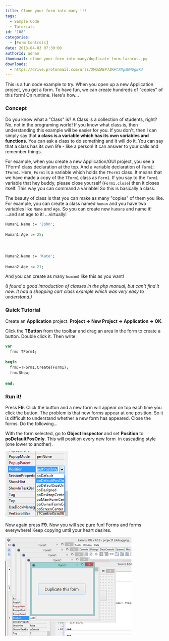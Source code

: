 ```yaml
---
title: Clone your form into many !!!
tags:
  - Sample Code
  - Tutorials
id: '108'
categories:
  - [Form Controls]
date: 2013-04-03 07:30:00
authorId: adnan
thumbnail: clone-your-form-into-many/duplicate-form-lazarus.jpg
downloads:
  - https://drive.protonmail.com/urls/XMQZABP7ZR#tXNg1WHUgEk3
---
```


This is a fun code example to try. When you open up a new Application project, you get a form. To have fun, we can create hundreds of "copies" of this form! On runtime. Here's how...
<!-- more -->


### Concept

Do you know what a "Class" is? A Class is a collection of students, right? No, not in the programing world! If you know what class is, then understanding this example will be easier for you. If you don't, then I can simply say that **a class is a variable which has its own variables and functions**. You can ask a class to do something and it will do it. You can say that a class has its own life - like a person! It can answer to your calls and remember things.

For example, when you create a new Application/GUI project, you see a TForm1 class declaration at the top. And a variable declaration of `Form1: TForm1`. Here, `Form1` is a variable which holds the `TForm1` class. It means that we have made a copy of the `TForm1` class as `Form1`. If you say to the `Form1` variable that hey buddy, please close yourself (`Form1.close`) then it closes itself. This way you can command a variable! So this is basically a class.

The beauty of class is that you can make as many "copies" of them you like. For example, you can create a class named `human` and you have two variables like `Name` and `Age`. So you can create new `human`s and name it! ...and set age to it! ...virtually!

```pascal
Human1.Name := 'John';

Human1.Age := 25;



Human2.Name := 'Kate';

Human2.Age := 21;
```

And you can create as many `human`s like this as you want!

_(I found a good introduction of classes in the php manual, but can't find it now. It had a shopping cart class example which was very easy to understand.)_


### Quick Tutorial

Create an **Application** project. **Project -> New Project -> Application -> OK**.


Click the **TButton** from the toolbar and drag an area in the form to create a button. Double click it. Then write:

```pascal
var
  frm: TForm1;

begin
  frm:=TForm1.Create(Form1);
  frm.Show;

end;
```


### Run it!

Press **F9**. Click the button and a new form will appear on top each time you click the button. The problem is that new forms appear at one position. So it is difficult to understand whether a new form has appeared. Close the forms. Do the following...

With the form selected, go to **Object Inspector** and set **Position** to **poDefaultPosOnly**. This will position every new form  in cascading style (one lower to another).


![Changing Position property to place each form in a slightly different place on screen](clone-your-form-into-many/properties.gif)


Now again press **F9**. Now you will see pure fun! Forms and forms everywhere! Keep copying until your heart desires.


![Forms copying itself on the screen, coded with Lazarus](clone-your-form-into-many/duplicate-form-lazarus.jpg)
